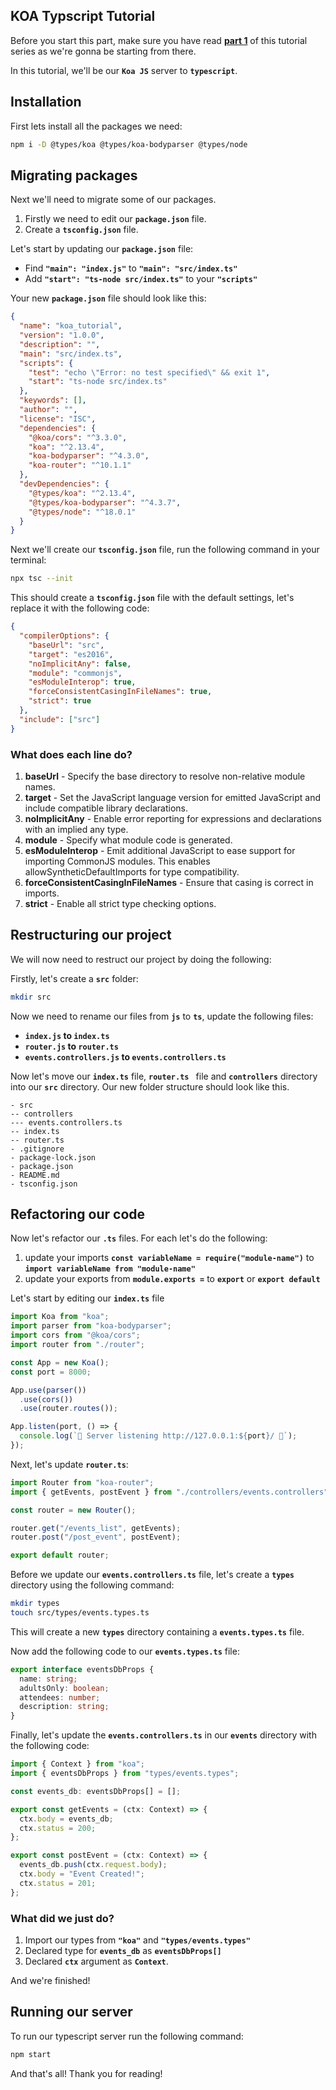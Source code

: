 ## KOA Typscript Tutorial

Before you start this part, make sure you have read [**part 1**](https://github.com/tutorial-point/koa-server-tutorial) of this tutorial series as we're gonna be starting from there.

In this tutorial, we'll be our **`Koa JS`** server to **`typescript`**.

## Installation

First lets install all the packages we need:

```bash
npm i -D @types/koa @types/koa-bodyparser @types/node
```

## Migrating packages

Next we'll need to migrate some of our packages.

1. Firstly we need to edit our **`package.json`** file.
2. Create a **`tsconfig.json`** file.

Let's start by updating our **`package.json`** file:

- Find **`"main": "index.js"`** to **`"main": "src/index.ts"`**
- Add **`"start": "ts-node src/index.ts"`** to your **`"scripts"`**

Your new **`package.json`** file should look like this:

```json
{
  "name": "koa_tutorial",
  "version": "1.0.0",
  "description": "",
  "main": "src/index.ts",
  "scripts": {
    "test": "echo \"Error: no test specified\" && exit 1",
    "start": "ts-node src/index.ts"
  },
  "keywords": [],
  "author": "",
  "license": "ISC",
  "dependencies": {
    "@koa/cors": "^3.3.0",
    "koa": "^2.13.4",
    "koa-bodyparser": "^4.3.0",
    "koa-router": "^10.1.1"
  },
  "devDependencies": {
    "@types/koa": "^2.13.4",
    "@types/koa-bodyparser": "^4.3.7",
    "@types/node": "^18.0.1"
  }
}
```

Next we'll create our **`tsconfig.json`** file, run the following command in your terminal:

```bash
npx tsc --init
```

This should create a **`tsconfig.json`** file with the default settings, let's replace it with the following code:

```json
{
  "compilerOptions": {
    "baseUrl": "src",
    "target": "es2016",
    "noImplicitAny": false,
    "module": "commonjs",
    "esModuleInterop": true,
    "forceConsistentCasingInFileNames": true,
    "strict": true
  },
  "include": ["src"]
}
```

### What does each line do?

1. **baseUrl** - Specify the base directory to resolve non-relative module names.
2. **target** - Set the JavaScript language version for emitted JavaScript and include compatible library declarations.
3. **noImplicitAny** - Enable error reporting for expressions and declarations with an implied any type.
4. **module** - Specify what module code is generated.
5. **esModuleInterop** - Emit additional JavaScript to ease support for importing CommonJS modules. This enables allowSyntheticDefaultImports for type compatibility.
6. **forceConsistentCasingInFileNames** - Ensure that casing is correct in imports.
7. **strict** - Enable all strict type checking options.

## Restructuring our project

We will now need to restruct our project by doing the following:

Firstly, let's create a **`src`** folder:

```bash
mkdir src
```

Now we need to rename our files from **`js`** to **`ts`**, update the following files:

- **`index.js` to `index.ts`**
- **`router.js` to `router.ts`**
- **`events.controllers.js` to `events.controllers.ts`**

Now let's move our **`index.ts`** file, **`router.ts `** file and **`controllers`** directory into our **`src`** directory. Our new folder structure should look like this.

```
- src
-- controllers
--- events.controllers.ts
-- index.ts
-- router.ts
- .gitignore
- package-lock.json
- package.json
- README.md
- tsconfig.json
```

## Refactoring our code

Now let's refactor our **`.ts`** files. For each let's do the following:

1. update your imports **`const variableName = require("module-name")`** to **`import variableName from "module-name"`**
2. update your exports from **`module.exports =`** to **`export`** or **`export default`**

Let's start by editing our **`index.ts`** file

```javascript
import Koa from "koa";
import parser from "koa-bodyparser";
import cors from "@koa/cors";
import router from "./router";

const App = new Koa();
const port = 8000;

App.use(parser())
  .use(cors())
  .use(router.routes());

App.listen(port, () => {
  console.log(`🚀 Server listening http://127.0.0.1:${port}/ 🚀`);
});
```

Next, let's update **`router.ts`**:

```javascript
import Router from "koa-router";
import { getEvents, postEvent } from "./controllers/events.controllers";

const router = new Router();

router.get("/events_list", getEvents);
router.post("/post_event", postEvent);

export default router;
```

Before we update our **`events.controllers.ts`** file, let's create a **`types`** directory using the following command:

```bash
mkdir types
touch src/types/events.types.ts
```

This will create a new **`types`** directory containing a **`events.types.ts`** file.

Now add the following code to our **`events.types.ts`** file:

```typescript
export interface eventsDbProps {
  name: string;
  adultsOnly: boolean;
  attendees: number;
  description: string;
}
```

Finally, let's update the **`events.controllers.ts`** in our **`events`** directory with the following code:

```javascript
import { Context } from "koa";
import { eventsDbProps } from "types/events.types";

const events_db: eventsDbProps[] = [];

export const getEvents = (ctx: Context) => {
  ctx.body = events_db;
  ctx.status = 200;
};

export const postEvent = (ctx: Context) => {
  events_db.push(ctx.request.body);
  ctx.body = "Event Created!";
  ctx.status = 201;
};
```

### What did we just do?

1. Import our types from **`"koa"`** and **`"types/events.types"`**
2. Declared type for **`events_db`** as **`eventsDbProps[]`**
3. Declared **`ctx`** argument as **`Context`**.

And we're finished!

## Running our server

To run our typescript server run the following command:

```bash
npm start
```

And that's all! Thank you for reading!
